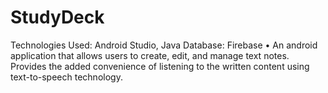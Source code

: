 # StudyDeck
Technologies Used: Android Studio, Java 
Database: Firebase
• An android application that allows users to create, edit, and manage text notes. Provides the added convenience of listening to the written content using text-to-speech technology.
